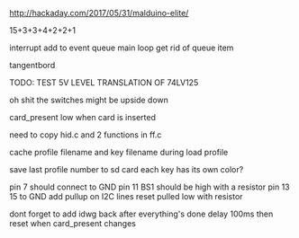 http://hackaday.com/2017/05/31/malduino-elite/

15+3+3+4+2+2+1

interrupt add to event queue
main loop get rid of queue item

tangentbord

TODO: TEST 5V LEVEL TRANSLATION OF 74LV125

oh shit the switches might be upside down

card_present low when card is inserted


need to copy hid.c and 2 functions in ff.c

cache profile filename and key filename during load profile

save last profile number to sd card
each key has its own color?

pin 7 should connect to GND
pin 11 BS1 should be high with a resistor
pin 13 15 to GND
add pullup on I2C lines
reset pulled low with resistor

dont forget to add idwg back after everything's done
delay 100ms then reset when card_present changes
